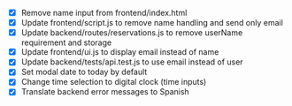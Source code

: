 - [x] Remove name input from frontend/index.html
- [x] Update frontend/script.js to remove name handling and send only email
- [x] Update backend/routes/reservations.js to remove userName requirement and storage
- [x] Update frontend/ui.js to display email instead of name
- [x] Update backend/tests/api.test.js to use email instead of user
- [x] Set modal date to today by default
- [x] Change time selection to digital clock (time inputs)
- [x] Translate backend error messages to Spanish
